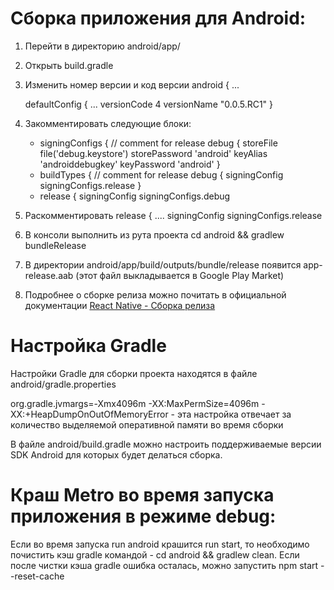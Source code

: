 # Сборка приложения для Android:

1. Перейти в директорию android/app/
2. Открыть build.gradle
3. Изменить номер версии и код версии
   android {
     ...

     defaultConfig {
       ...
       versionCode 4
       versionName "0.0.5.RC1"
   }
4. Закомментировать следующие блоки:
   - signingConfigs {
      //     comment for release
      debug {
        storeFile file('debug.keystore')
        storePassword 'android'
        keyAlias 'androiddebugkey'
        keyPassword 'android'
      }
   - buildTypes {
     //     comment for release
     debug {
       signingConfig signingConfigs.release
     }
   - release {
        signingConfig signingConfigs.debug
5. Раскомментировать
   release {
   ....
     signingConfig signingConfigs.release
6. В консоли выполнить из рута проекта cd android && gradlew bundleRelease
7. В директории android/app/build/outputs/bundle/release появится app-release.aab (этот файл выкладывается в Google Play Market)
8. Подробнее о сборке релиза можно почитать в официальной документации [React Native - Сборка релиза](https://reactnative.dev/docs/signed-apk-android)

# Настройка Gradle
Настройки Gradle для сборки проекта находятся в файле android/gradle.properties

org.gradle.jvmargs=-Xmx4096m -XX:MaxPermSize=4096m -XX:+HeapDumpOnOutOfMemoryError - эта настройка отвечает за количество выделяемой оперативной памяти во время сборки

В файле android/build.gradle можно настроить поддерживаемые версии SDK Android для которых будет делаться сборка.

# Краш Metro во время запуска приложения в режиме debug:
Если во время запуска run android крашится run start, то необходимо почистить кэш gradle командой - cd android && gradlew clean.
Если после чистки кэша gradle ошибка осталась, можно запустить npm start --reset-cache
